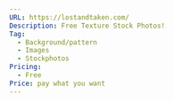```yaml
---
URL: https://lostandtaken.com/
Description: Free Texture Stock Photos!
Tag:
  - Background/pattern
  - Images
  - Stockphotos
Pricing:
  - Free
Price: pay what you want
---
```

